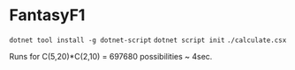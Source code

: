 # FantasyF1
`dotnet tool install -g dotnet-script`
`dotnet script init`
`./calculate.csx`

Runs for C(5,20)*C(2,10) = 697680 possibilities ~ 4sec.